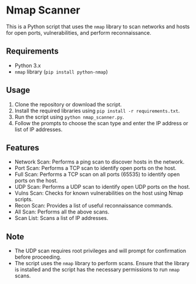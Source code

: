 # Nmap Scanner

This is a Python script that uses the `nmap` library to scan networks and hosts for open ports, vulnerabilities, and perform reconnaissance.

## Requirements

- Python 3.x
- `nmap` library (`pip install python-nmap`)

## Usage

1. Clone the repository or download the script.
2. Install the required libraries using `pip install -r requirements.txt`.
3. Run the script using `python nmap_scanner.py`.
4. Follow the prompts to choose the scan type and enter the IP address or list of IP addresses.

## Features

- Network Scan: Performs a ping scan to discover hosts in the network.
- Port Scan: Performs a TCP scan to identify open ports on the host.
- Full Scan: Performs a TCP scan on all ports (65535) to identify open ports on the host.
- UDP Scan: Performs a UDP scan to identify open UDP ports on the host.
- Vulns Scan: Checks for known vulnerabilities on the host using Nmap scripts.
- Recon Scan: Provides a list of useful reconnaissance commands.
- All Scan: Performs all the above scans.
- Scan List: Scans a list of IP addresses.

## Note

- The UDP scan requires root privileges and will prompt for confirmation before proceeding.
- The script uses the `nmap` library to perform scans. Ensure that the library is installed and the script has the necessary permissions to run `nmap` scans.
